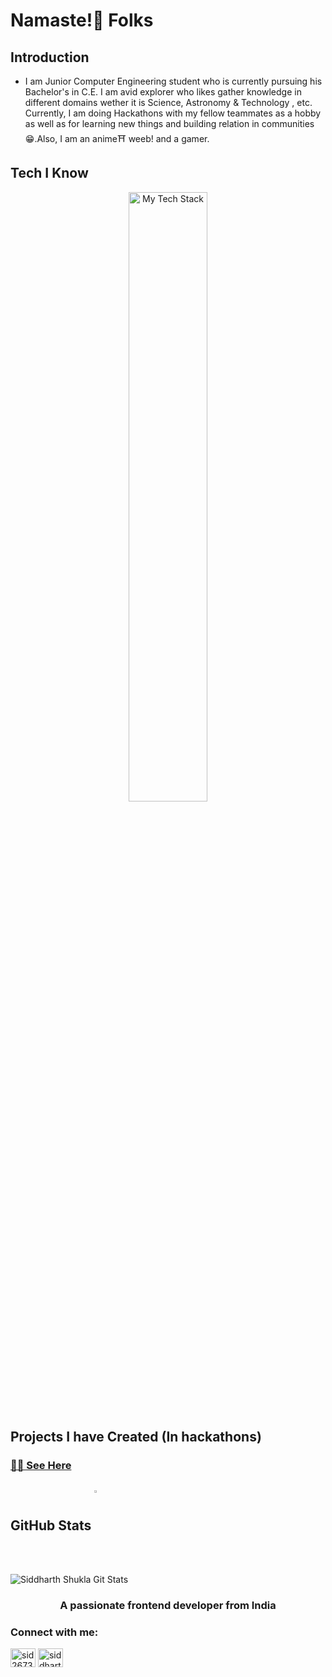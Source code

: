 # Namaste!🙏️ Folks 

## Introduction
- I am Junior Computer Engineering student who is currently pursuing his Bachelor's in C.E. I am avid explorer who likes gather knowledge in different domains wether it is Science, Astronomy & Technology , etc. Currently, I am doing Hackathons with my fellow teammates as a hobby as well as for learning new things and building relation in communities😁.Also, I am an anime⛩ weeb! and a gamer.

## Tech I Know
<div style="text-align:center;">
<img align="center" src="https://github-readme-tech-stack.vercel.app/api/cards?title=Tech%20I%20Know&lineCount=3&theme=monokai&line1=Django,Django,10f000;Python,python,5d4b1e;react,React,058acc;node.js,node.js,d83607;&line2=mysql,MySQL,f7733a;mongodb,MongoDB,d86fb8;php,PHP,ca1394;c++,C++,30f6f4;&line3=solidity,Solidity,d71d81;web3,Web3,3fcda9;ethereum,Ethereum,8fa8aa;javascript,javascript,a09fd9;" alt="My Tech Stack" width="50%" />
 </div>

## Projects I have Created (In hackathons)
### [👨‍💻 See Here](https://devfolio.co/@gunner26735)

<div><h2>GitHub Stats <img align="center" src="https://user-images.githubusercontent.com/61881540/230325731-3f1de3f7-bcec-4215-8885-41ebe5ce1965.gif" height="3%" width="5%"> </h2></div>

![Siddharth Shukla Git Stats](https://github-readme-stats.vercel.app/api?username=gunner26735&show_icons=true&theme=slateorange)

<h3 align="center">A passionate frontend developer from India</h3>

<h3 align="left">Connect with me:</h3>
<p align="left">
<a href="https://twitter.com/sid26735" target="blank"><img align="center" src="https://raw.githubusercontent.com/rahuldkjain/github-profile-readme-generator/master/src/images/icons/Social/twitter.svg" alt="sid26735" height="30" width="40" /></a>
<a href="https://linkedin.com/in/siddharth-shukla-9b4448205" target="blank"><img align="center" src="https://raw.githubusercontent.com/rahuldkjain/github-profile-readme-generator/master/src/images/icons/Social/linked-in-alt.svg" alt="siddharth-shukla-9b4448205" height="30" width="40" /></a>
</p>
